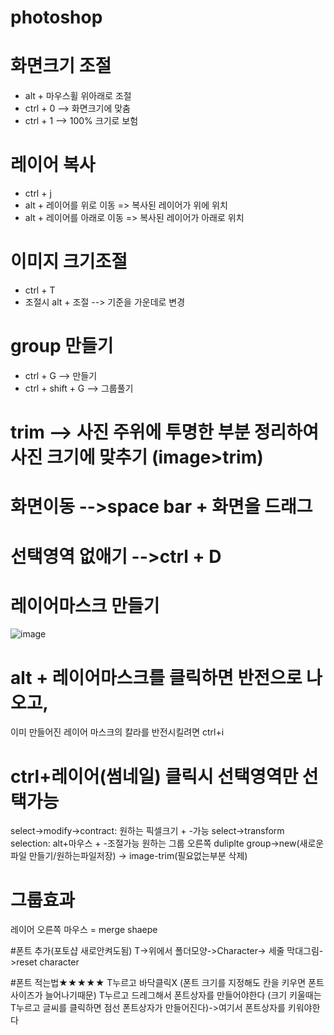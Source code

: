 # photoshop

# 화면크기 조절
- alt + 마우스휠 위아래로 조절
- ctrl + 0 --> 화면크기에 맞춤
- ctrl + 1 --> 100% 크기로 보험

# 레이어 복사
- ctrl + j
- alt + 레이어를 위로 이동 => 복사된 레이어가 위에 위치
- alt + 레이어를 아래로 이동 => 복사된 레이어가 아래로 위치

# 이미지 크기조절
- ctrl + T
- 조절시 alt + 조절 --> 기준을 가운데로 변경

# group 만들기
- ctrl + G --> 만들기
- ctrl + shift + G --> 그룹풀기

# trim --> 사진 주위에 투명한 부분 정리하여 사진 크기에 맞추기 (image>trim)

# 화면이동 -->space bar + 화면을 드래그

# 선택영역 없애기 -->ctrl + D

# 레이어마스크 만들기
![image](https://github.com/yunshinhee/basic/assets/145514638/628dd5da-de16-44d5-86b9-c1376ec58cf2)

# alt + 레이어마스크를 클릭하면 반전으로 나오고,
이미 만들어진 레이어 마스크의 칼라를 반전시킬려면 ctrl+i

# ctrl+레이어(썸네일) 클릭시 선택영역만 선택가능 
  select->modify->contract: 원하는 픽셀크기 + -가능
  select->transform selection: alt+마우스 + -조절가능
원하는 그룹 오른쪽 duliplte group->new(새로운파일 만들기/원하는파일저장) -> image-trim(필요없는부분 삭제)

# 그룹효과 
레이어 오른쪽 마우스 = merge shaepe

#폰트 추가(포토샵 새로안켜도됨)
T->위에서 폴더모양->Character-> 세줄 막대그림->reset character

#폰트 적는법★★★★★
T누르고 바닥클릭X (폰트 크기를 지정해도 칸을 키우면 폰트사이즈가 늘어나기때문)
T누르고 드레그해서 폰트상자를 만들어야한다 (크기 키울때는 T누르고 글씨를 클릭하면 점선 폰트상자가 만들어진다)->여기서 폰트상자를 키워야한다 
